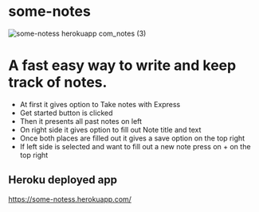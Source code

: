 # some-notes

![some-notess herokuapp com_notes (3)](https://user-images.githubusercontent.com/80286982/129497722-a853399e-6c0c-418a-8363-f61bc0ac9c4a.png)

# A fast easy way to write and keep track of notes.

- At first it gives option to Take notes with Express
- Get started button is clicked
- Then it presents all past notes on left
- On right side it gives option to fill out Note title and text
- Once both places are filled out it gives a save option on the top right
- If left side is selected and want to fill out a new note press on + on the top right



## Heroku deployed app
https://some-notess.herokuapp.com/

